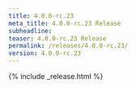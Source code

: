 ```yaml
---
title: 4.0.0-rc.23
meta_title: 4.0.0-rc.23 Release
subheadline: 
teaser: 4.0.0-rc.23 Release
permalink: /releases/4.0.0-rc.23/
version: 4.0.0-rc.23
---
```


{% include _release.html %}
